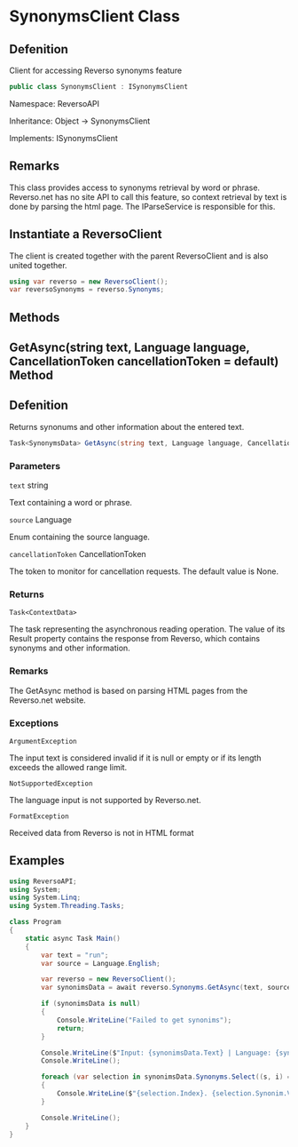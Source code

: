 # SynonymsClient Class

## Defenition

Client for accessing Reverso synonyms feature

```csharp
public class SynonymsClient : ISynonymsClient
```

Namespace: ReversoAPI

Inheritance: Object -> SynonymsClient

Implements: ISynonymsClient   

## Remarks

This class provides access to synonyms retrieval by word or phrase. Reverso.net has no site API to call this feature, so context retrieval by text is done by parsing the html page. The IParseService<SynonymsData> is responsible for this. 

## Instantiate a ReversoClient

The client is created together with the parent ReversoClient and is also united together.

```csharp
using var reverso = new ReversoClient();
var reversoSynonyms = reverso.Synonyms;
```

## Methods

## GetAsync(string text, Language language, CancellationToken cancellationToken = default) Method
  
## Defenition
  
Returns synonums and other information about the entered text.
  
```csharp
Task<SynonymsData> GetAsync(string text, Language language, CancellationToken cancellationToken = default);
```
### Parameters

`text` string 

Text containing a word or phrase.
  
`source` Language
  
Enum containing the source language.
  
`cancellationToken` CancellationToken

The token to monitor for cancellation requests. The default value is None.

### Returns
  
`Task<ContextData>`
  
The task representing the asynchronous reading operation. The value of its Result property contains the response from Reverso, which contains synonyms and other information.
  
### Remarks

The GetAsync method is based on parsing HTML pages from the Reverso.net website.

### Exceptions
  
`ArgumentException`
  
The input text is considered invalid if it is null or empty or if its length exceeds the allowed range limit.
  
`NotSupportedException`
  
The language input is not supported by Reverso.net.

`FormatException`

Received data from Reverso is not in HTML format
  
## Examples
  
```csharp
using ReversoAPI;
using System;
using System.Linq;
using System.Threading.Tasks;

class Program
{
    static async Task Main()
    {
        var text = "run";
        var source = Language.English;

        var reverso = new ReversoClient();
        var synonimsData = await reverso.Synonyms.GetAsync(text, source);

        if (synonimsData is null)
        {
            Console.WriteLine("Failed to get synonims");
            return;
        }

        Console.WriteLine($"Input: {synonimsData.Text} | Language: {synonimsData.Language}");
        Console.WriteLine();

        foreach (var selection in synonimsData.Synonyms.Select((s, i) => new { Index = i, Synonim = s }))
        {
            Console.WriteLine($"{selection.Index}. {selection.Synonim.Value} ({selection.Synonim.PartOfSpeech})");
        }

        Console.WriteLine();
    }
}
```
  

